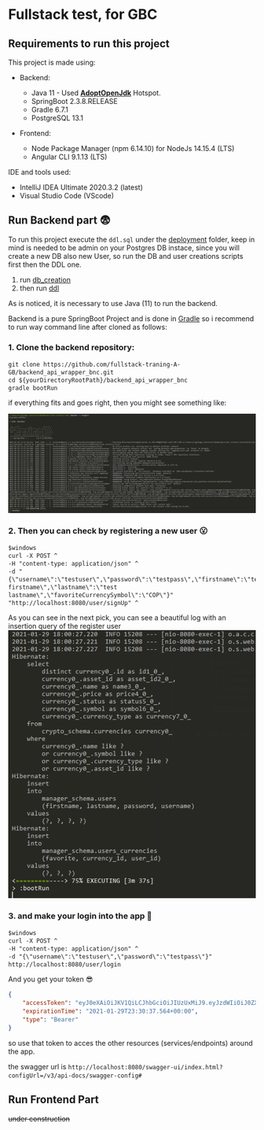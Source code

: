 # Fullstack test, for GBC

## Requirements to run this project

This project is made using:

- Backend:
  - Java 11 - Used **[AdoptOpenJdk](https://adoptopenjdk.net/ "The Open jvm")** Hotspot.
  - SpringBoot 2.3.8.RELEASE
  - Gradle 6.7.1
  - PostgreSQL 13.1

- Frontend:
  - Node Package Manager (npm 6.14.10) for NodeJs 14.15.4 (LTS)
  - Angular CLI 9.1.13 (LTS)

IDE and tools used:

- IntelliJ IDEA Ultimate 2020.3.2 (latest)
- Visual Studio Code (VScode)

## Run Backend part :fearful:

To run this project execute the `ddl.sql` under the [deployment](/deploy/) folder, keep in mind is needed to be admin on your Postgres DB instace, since you will create a new DB also new User, so run the DB and user creations scripts first then the DDL one.

1. run [db_creation](/deploy/db_creation_q.sql)
2. then run [ddl](/deploy/ddl_2.sql)

As is noticed, it is necessary to use Java (11) to run the backend.

Backend is a pure SpringBoot Project and is done in [Gradle](https://gradle.org/releases/ "Awesome gradle") so i recommend to run way command line after cloned as follows:

### 1. Clone the backend repository:

```console
git clone https://github.com/fullstack-traning-A-GB/backend_api_wrapper_bnc.git
cd ${yourDirectoryRootPath}/backend_api_wrapper_bnc
gradle bootRun 
```

if everything fits and goes right, then you might see something like:

![An awesome project](/tests/evidences/success_run.png)

### 2. Then you can check by registering a new user :open_mouth:

```console
$windows
curl -X POST ^
-H "content-type: application/json" ^
-d "{\"username\":\"testuser\",\"password\":\"testpass\",\"firstname\":\"test firstname\",\"lastname\":\"test lastname\",\"favoriteCurrencySymbol\":\"COP\"}"
"http://localhost:8080/user/signUp" ^
```


As you can see in the next pick, you can see a beautiful log with an insertion query of the register user
![An awesome evidence](/tests/evidences/sucess_register.png)

### 3. and make your login into the app :eyes:

```shell
$windows
curl -X POST ^
-H "content-type: application/json" ^
-d "{\"username\":\"testuser\",\"password\":\"testpass\"}"
http://localhost:8080/user/login
```

And you get your token :sunglasses:

```json
{
    "accessToken": "eyJ0eXAiOiJKV1QiLCJhbGciOiJIUzUxMiJ9.eyJzdWIiOiJ0ZXN0dXNlciIsImV4cCI6MTYxMTk2MzAzN30.-bH348JsTRj72GTkG1KWxMD3Cg3FSpNEWDxrJTKRhC74-b-qo53fqnO8YxIp0TrMJnMLKv5VrFk_DyPx42ib2Q",
    "expirationTime": "2021-01-29T23:30:37.564+00:00",
    "type": "Bearer"
}
```

so use that token to acces the other resources (services/endpoints) around the app.

the swagger url is `http://localhost:8080/swagger-ui/index.html?configUrl=/v3/api-docs/swagger-config#`

## Run Frontend Part

~~under construction~~